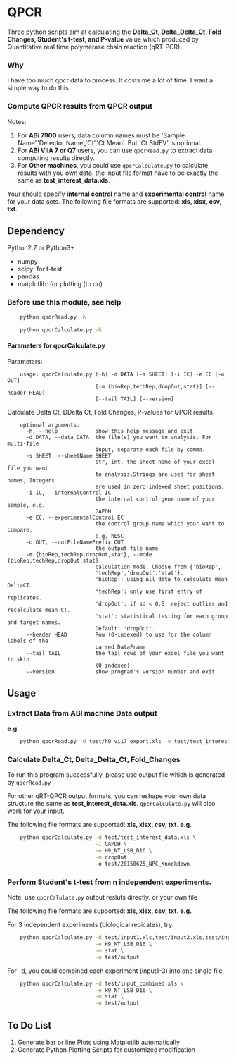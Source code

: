 # QPCR

Three python scripts aim at calculating the **Delta_Ct, Delta_Delta_Ct, Fold Changes, Student's t-test, and P-value** value which
produced by Quantitative real time polymerase chain reaction (qRT-PCR).

### Why

I have too much qpcr data to process. It costs me a lot of time. I want a simple way to do this.


### Compute QPCR results from QPCR output
Notes:

1. For **ABi 7900** users, data column names must be 'Sample Name','Detector Name','Ct','Ct Mean'. But 'Ct StdEV' is optional.
2. For **ABi ViiA 7 or Q7** users, you can use `qpcrRead.py` to extract data computing results directly.
3. For **Other machines**, you could use `qpcrCalculate.py` to calculate results with you own data. the Input file format have to be
exactly the same as **test_interest_data.xls**.

Your should specify **internal control** name and **experimental control** name for your  data sets.
The following file formats are supported: **xls, xlsx, csv, txt**.

## Dependency

Python2.7 or Python3+

* numpy
* scipy: for t-test
* pandas
* matplotlib: for plotting (to do)

### Before use this module, see help
```bash
    python qpcrRead.py -h

    python qpcrCalculate.py -h

```


#### Parameters for qpcrCalculate.py

Parameters:
```
    usage: qpcrCalculate.py [-h] -d DATA [-s SHEET] [-i IC] -e EC [-o OUT]
                            [-m {bioRep,techRep,dropOut,stat}] [--header HEAD]
                            [--tail TAIL] [--version]
```

Calculate Delta Ct, DDelta Ct, Fold Changes, P-values for QPCR results.
```
    optional arguments:
      -h, --help            show this help message and exit
      -d DATA, --data DATA  the file(s) you want to analysis. For multi-file
                            input, separate each file by comma.
      -s SHEET, --sheetName SHEET
                            str, int. the sheet name of your excel file you want
                            to analysis.Strings are used for sheet names, Integers
                            are used in zero-indexed sheet positions.
      -i IC, --internalControl IC
                            the internal control gene name of your sample, e.g.
                            GAPDH
      -e EC, --experimentalControl EC
                            the control group name which your want to compare,
                            e.g. hESC
      -o OUT, --outFileNamePrefix OUT
                            the output file name
      -m {bioRep,techRep,dropOut,stat}, --mode {bioRep,techRep,dropOut,stat}
                            calculation mode. Choose from {'bioRep',
                            'techRep','dropOut'.'stat'}.
                            'bioRep': using all data to calculate mean DeltaCT.
                            'techRep': only use first entry of replicates.
                            'dropOut': if sd < 0.5, reject outlier and recalculate mean CT.
                            'stat': statistical testing for each group and target names.
                            Default: 'dropOut'.
      --header HEAD         Row (0-indexed) to use for the column labels of the
                            parsed DataFrame
      --tail TAIL           the tail rows of your excel file you want to skip
                            (0-indexed)
      --version             show program's version number and exit

```
## Usage

### Extract Data from ABI machine  Data output

**e.g.**  

```bash
    python qpcrRead.py -d test/h9_vii7_export.xls -o test/test_interest_data.xls
```

### Calculate Delta_Ct, Delta_Delta_Ct, Fold_Changes

To run this program successfully, please use output file which is generated by `qpcrRead.py`

For other qRT-QPCR output formats, you can reshape your own data structure the same as **test_interest_data.xls**. `qpcrCalculate.py` will also work for your input.

The following file formats are supported: **xls, xlsx, csv, txt**.
**e.g.**

```bash
    python qpcrCalculate.py -d test/test_interest_data.xls \
                            -i GAPDH \
                            -e H9_NT_LSB_D16 \
                            -m dropOut
                            -o test/20150625_NPC_Knockdown
```

### Perform Student's t-test from n independent experiments.
Note: use `qpcrCalulate.py` output resluts directly. or your own file


The following file formats are supported: **xls, xlsx, csv, txt**.
**e.g.**

For 3 independent experiments (biological repicates), try:

```bash
    python qpcrCalculate.py -d test/input1.xls,test/input2.xls,test/input3.xls \
                            -e H9_NT_LSB_D16 \
                            -m stat \
                            -o test/output
```
For -d, you could combined each experiment (input1-3) into one single file.
```bash
    python qpcrCalculate.py -d test/input_combined.xls \
                            -e H9_NT_LSB_D16 \
                            -m stat \
                            -o test/output
```



## To Do List

1. Generate bar or line Plots using Matplotlib automatically
2. Generate Python Plotting Scripts for customized modification
